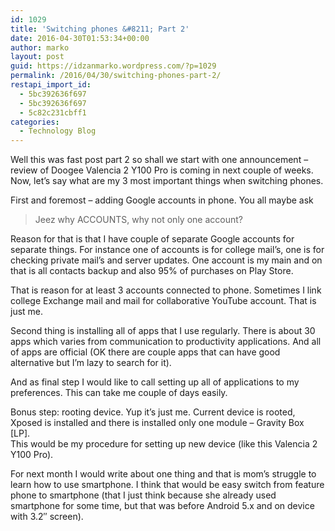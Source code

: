 ```yaml
---
id: 1029
title: 'Switching phones &#8211; Part 2'
date: 2016-04-30T01:53:34+00:00
author: marko
layout: post
guid: https://idzanmarko.wordpress.com/?p=1029
permalink: /2016/04/30/switching-phones-part-2/
restapi_import_id:
  - 5bc392636f697
  - 5bc392636f697
  - 5c82c231cbff1
categories:
  - Technology Blog
---
```

Well this was fast post part 2 so shall we start with one announcement &#8211; review of Doogee Valencia 2 Y100 Pro is coming in next couple of weeks. Now, let&#8217;s say what are my 3 most important things when switching phones.

First and foremost &#8211; adding Google accounts in phone. You all maybe ask

> Jeez why ACCOUNTS, why not only one account?

Reason for that is that I have couple of separate Google accounts for separate things. For instance one of accounts is for college mail&#8217;s, one is for checking private mail&#8217;s and server updates. One account is my main and on that is all contacts backup and also 95% of purchases on Play Store.

That is reason for at least 3 accounts connected to phone. Sometimes I link college Exchange mail and mail for collaborative YouTube account. That is just me.

Second thing is installing all of apps that I use regularly. There is about 30 apps which varies from communication to productivity applications. And all of apps are official (OK there are couple apps that can have good alternative but I&#8217;m lazy to search for it).

And as final step I would like to call setting up all of applications to my preferences. This can take me couple of days easily.

Bonus step: rooting device. Yup it&#8217;s just me. Current device is rooted, Xposed is installed and there is installed only one module &#8211; Gravity Box [LP].  
This would be my procedure for setting up new device (like this Valencia 2 Y100 Pro).

For next month I would write about one thing and that is mom&#8217;s struggle to learn how to use smartphone. I think that would be easy switch from feature phone to smartphone (that I just think because she already used smartphone for some time, but that was before Android 5.x and on device with 3.2&#8243; screen).